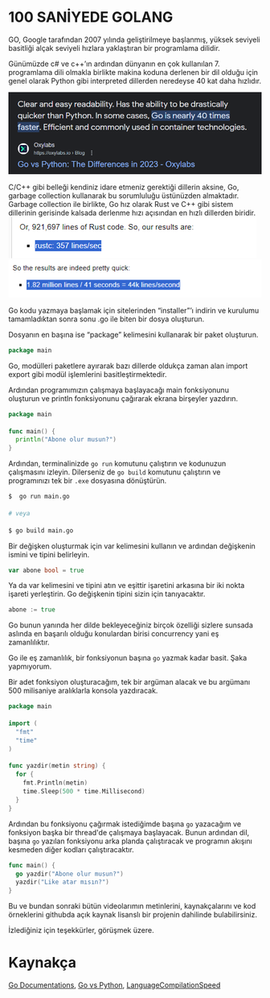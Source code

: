 # 100 SANİYEDE GOLANG

GO, Google tarafından 2007 yılında geliştirilmeye başlanmış,
yüksek seviyeli basitliği alçak seviyeli hızlara yaklaştıran bir programlama dilidir.

Günümüzde c# ve c++’ın ardından dünyanın en çok kullanılan 7. programlama dili olmakla birlikte makina koduna derlenen bir dil olduğu için genel olarak Python gibi interpreted dillerden neredeyse 40 kat daha hızlıdır.

![Kaynak: Oxylabs.io](img1.png)

C/C++ gibi belleği kendiniz idare etmeniz gerektiği dillerin aksine, Go, garbage collection kullanarak bu sorumluluğu üstünüzden almaktadır. Garbage collection ile birlikte, Go hız olarak Rust ve C++ gibi sistem dillerinin gerisinde kalsada derlenme hızı açısından en hızlı dillerden biridir.
![rustc](rustc.png)
![go](go.png)

Go kodu yazmaya başlamak için sitelerinden “installer”’ı indirin ve kurulumu tamamladıktan sonra sonu .go ile biten bir dosya oluşturun.

Dosyanın en başına ise “package” kelimesini kullanarak bir paket oluşturun.

```go
package main
```

Go, modülleri paketlere ayırarak bazı dillerde oldukça zaman alan import export gibi modül işlemlerini basitleştirmektedir.

Ardından programımızın çalışmaya başlayacağı main fonksiyonunu oluşturun ve println fonksiyonunu çağırarak ekrana birşeyler yazdırın.

```go
package main

func main() {
  println("Abone olur musun?")
}
```

Ardından, terminalinizde `go run` komutunu çalıştırın ve kodunuzun çalışmasını izleyin. Dilerseniz de `go build` komutunu çalıştırın ve programınızı tek bir `.exe` dosyasına dönüştürün.

```bash
$  go run main.go

# veya

$ go build main.go
```

Bir değişken oluşturmak için var kelimesini kullanın ve ardından değişkenin ismini ve tipini belirleyin.

```go
var abone bool = true
```

Ya da var kelimesini ve tipini atın ve eşittir işaretini arkasına bir iki nokta işareti yerleştirin. Go değişkenin tipini sizin için tanıyacaktır.

```go
abone := true
```

Go bunun yanında her dilde bekleyeceğiniz birçok özelliği sizlere sunsada aslında en başarılı olduğu konulardan birisi concurrency yani eş zamanlılıktır.

Go ile eş zamanlılık, bir fonksiyonun başına `go` yazmak kadar basit. Şaka yapmıyorum.

Bir adet fonksiyon oluşturacağım, tek bir argüman alacak ve bu argümanı 500 milisaniye aralıklarla konsola yazdıracak.

```go
package main

import (
  "fmt"
  "time"
)

func yazdir(metin string) {
  for {
    fmt.Println(metin)
    time.Sleep(500 * time.Millisecond)
  }
}
```

Ardından bu fonksiyonu çağırmak istediğimde başına `go` yazacağım ve fonksiyon başka bir thread'de çalışmaya başlayacak. Bunun ardından dil, başına `go` yazılan fonksiyonu arka planda çalıştıracak ve programın akışını kesmeden diğer kodları çalıştıracaktır.

```go
func main() {
  go yazdir("Abone olur musun?")
  yazdir("Like atar mısın?")
}
```

Bu ve bundan sonraki bütün videolarımın metinlerini, kaynakçalarını ve kod örneklerini githubda açık kaynak lisanslı bir projenin dahilinde bulabilirsiniz.

İzlediğiniz için teşekkürler, görüşmek üzere.

# Kaynakça

[Go Documentations](https://go.dev/doc/),
[Go vs Python](https://oxylabs.io/blog/go-vs-python#:~:text=Clear%20and%20easy%20readability.,commonly%20used%20in%20container%20technologies.),
[LanguageCompilationSpeed](https://wiki.alopex.li/LanguageCompilationSpeed)
